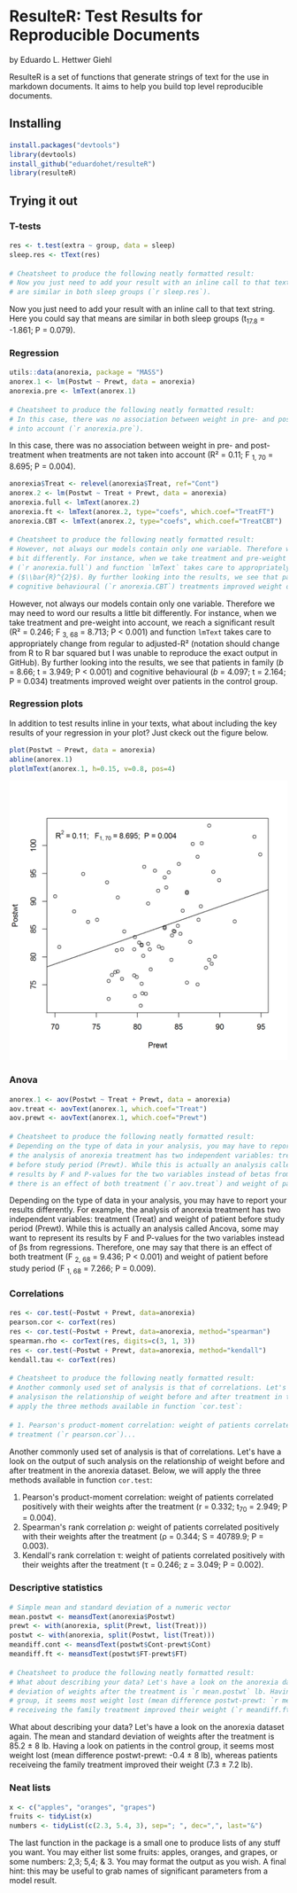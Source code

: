 # ResulteR: Test Results for Reproducible Documents
by Eduardo L. Hettwer Giehl

ResulteR is a set of functions that generate strings of text for the use in markdown documents. It aims to help you build top level reproducible documents.

## Installing


```r
install.packages("devtools")
library(devtools)
install_github("eduardohet/resulteR")
library(resulteR)
```

## Trying it out

### T-tests

```r
res <- t.test(extra ~ group, data = sleep)
sleep.res <- tText(res)

# Cheatsheet to produce the following neatly formatted result: 
# Now you just need to add your result with an inline call to that text string. Here you could say that means 
# are similar in both sleep groups (`r sleep.res`).
```
Now you just need to add your result with an inline call to that text string. Here you could say that means are similar in both sleep groups (t<sub>17.8</sub> = -1.861; P = 0.079).

### Regression

```r
utils::data(anorexia, package = "MASS")
anorex.1 <- lm(Postwt ~ Prewt, data = anorexia)
anorexia.pre <- lmText(anorex.1)

# Cheatsheet to produce the following neatly formatted result: 
# In this case, there was no association between weight in pre- and post-treatment when treatments are not taken 
# into account (`r anorexia.pre`).
```
In this case, there was no association between weight in pre- and post-treatment when treatments are not taken into account (R² = 0.11; F <sub>1, 70</sub> = 8.695; P = 0.004). 


```r
anorexia$Treat <- relevel(anorexia$Treat, ref="Cont")
anorex.2 <- lm(Postwt ~ Treat + Prewt, data = anorexia)
anorexia.full <- lmText(anorex.2)
anorexia.ft <- lmText(anorex.2, type="coefs", which.coef="TreatFT")
anorexia.CBT <- lmText(anorex.2, type="coefs", which.coef="TreatCBT")

# Cheatsheet to produce the following neatly formatted result:
# However, not always our models contain only one variable. Therefore we may need to word our results a little  
# bit differently. For instance, when we take treatment and pre-weight into account, we reach a significant result 
# (`r anorexia.full`) and function `lmText` takes care to appropriately change from regular to adjusted-R² 
# ($\\bar{R}^{2}$). By further looking into the results, we see that patients in family (`r anorexia.ft`) and  
# cognitive behavioural (`r anorexia.CBT`) treatments improved weight over patients in the control group.
```
However, not always our models contain only one variable. Therefore we may need to word our results a little bit differently. For instance, when we take treatment and pre-weight into account, we reach a significant result (R² = 0.246; F <sub>3, 68</sub> = 8.713; P < 0.001) and function `lmText` takes care to appropriately change from regular to adjusted-R² (notation should change from R to R bar squared but I was unable to reproduce the exact output in GitHub). By further looking into the results, we see that patients in family (*b* = 8.66; t = 3.949; P < 0.001) and cognitive behavioural (*b* = 4.097; t = 2.164; P = 0.034) treatments improved weight over patients in the control group.

### Regression plots

In addition to test results inline in your texts, what about including the key results of your regression in your plot? Just ckeck out the figure below. 

```r
plot(Postwt ~ Prewt, data = anorexia)
abline(anorex.1)
plotlmText(anorex.1, h=0.15, v=0.8, pos=4)
```

![plot of chunk reg.plot](figure/reg.plot-1.png)


### Anova

```r
anorex.1 <- aov(Postwt ~ Treat + Prewt, data = anorexia)
aov.treat <- aovText(anorex.1, which.coef="Treat")
aov.prewt <- aovText(anorex.1, which.coef="Prewt")

# Cheatsheet to produce the following neatly formatted result:
# Depending on the type of data in your analysis, you may have to report your results differently. For example, 
# the analysis of anorexia treatment has two independent variables: treatment (Treat) and weight of patient 
# before study period (Prewt). While this is actually an analysis called Ancova, some may want to represent its 
# results by F and P-values for the two variables instead of betas from regressions. Therefore, one may say that 
# there is an effect of both treatment (`r aov.treat`) and weight of patient before study period (`r aov.prewt`).
```
Depending on the type of data in your analysis, you may have to report your results differently. For example, the analysis of anorexia treatment has two independent variables: treatment (Treat) and weight of patient before study period (Prewt). While this is actually an analysis called Ancova, some may want to represent its results by F and P-values for the two variables instead of &beta;s from regressions. Therefore, one may say that there is an effect of both treatment (F <sub>2, 68</sub> = 9.436; P < 0.001) and weight of patient before study period (F <sub>1, 68</sub> = 7.266; P = 0.009).

### Correlations

```r
res <- cor.test(~Postwt + Prewt, data=anorexia)
pearson.cor <- corText(res)
res <- cor.test(~Postwt + Prewt, data=anorexia, method="spearman")
spearman.rho <- corText(res, digits=c(3, 1, 3))
res <- cor.test(~Postwt + Prewt, data=anorexia, method="kendall")
kendall.tau <- corText(res)

# Cheatsheet to produce the following neatly formatted result:
# Another commonly used set of analysis is that of correlations. Let's have a look on the output of such 
# analysison the relationship of weight before and after treatment in the anorexia dataset. Below, we will 
# apply the three methods available in function `cor.test`:

# 1. Pearson's product-moment correlation: weight of patients correlated positively with their weights after the
# treatment (`r pearson.cor`)...
```
Another commonly used set of analysis is that of correlations. Let's have a look on the output of such analysis on the relationship of weight before and after treatment in the anorexia dataset. Below, we will apply the three methods available in function `cor.test`:

1. Pearson's product-moment correlation: weight of patients correlated positively with their weights after the treatment (r = 0.332; t<sub>70</sub> = 2.949; P = 0.004).
2. Spearman's rank correlation &rho;: weight of patients correlated positively with their weights after the treatment (&rho; = 0.344; S = 40789.9; P = 0.003).
3. Kendall's rank correlation &tau;: weight of patients correlated positively with their weights after the treatment (&tau; = 0.246; z = 3.049; P = 0.002).

### Descriptive statistics

```r
# Simple mean and standard deviation of a numeric vector
mean.postwt <- meansdText(anorexia$Postwt)
prewt <- with(anorexia, split(Prewt, list(Treat)))
postwt <- with(anorexia, split(Postwt, list(Treat)))
meandiff.cont <- meansdText(postwt$Cont-prewt$Cont)
meandiff.ft <- meansdText(postwt$FT-prewt$FT)

# Cheatsheet to produce the following neatly formatted result:
# What about describing your data? Let's have a look on the anorexia dataset again. The mean and standard 
# deviation of weights after the treatment is `r mean.postwt` lb. Having a look on patients in the control 
# group, it seems most weight lost (mean difference postwt-prewt: `r meandiff.cont` lb), whereas patients 
# receiveing the family treatment improved their weight (`r meandiff.ft` lb).
```
What about describing your data? Let's have a look on the anorexia dataset again. The mean and standard deviation of weights after the treatment is 85.2 &plusmn; 8 lb. Having a look on patients in the control group, it seems most weight lost (mean difference postwt-prewt: -0.4 &plusmn; 8 lb), whereas patients receiveing the family treatment improved their weight (7.3 &plusmn; 7.2 lb).

### Neat lists 

```r
x <- c("apples", "oranges", "grapes")
fruits <- tidyList(x)
numbers <- tidyList(c(2.3, 5.4, 3), sep="; ", dec=",", last="&")
```
The last function in the package is a small one to produce lists of any stuff you want. You may either list some fruits: apples, oranges, and grapes, or some numbers: 2,3;  5,4;  & 3. You may format the output as you wish. A final hint: this may be useful to grab names of significant parameters from a model result.
